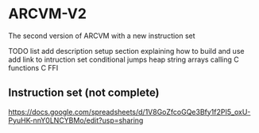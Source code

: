 # ARCVM-V2

The second version of ARCVM with a new instruction set


TODO list
add description
setup section explaining how to build and use
add link to intruction set
conditional jumps
heap
string
arrays
calling C functions
C FFI

## Instruction set (not complete)
https://docs.google.com/spreadsheets/d/1V8GoZfcoGQe3Bfy1f2PI5_oxU-PyuHK-nnY0LNCYBMo/edit?usp=sharing